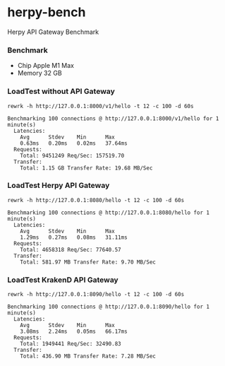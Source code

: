 # herpy-bench

Herpy API Gateway Benchmark

### Benchmark

- Chip Apple M1 Max
- Memory 32 GB

### LoadTest without API Gateway

```shell
rewrk -h http://127.0.0.1:8000/v1/hello -t 12 -c 100 -d 60s

Benchmarking 100 connections @ http://127.0.0.1:8000/v1/hello for 1 minute(s)
  Latencies:
    Avg      Stdev    Min      Max
    0.63ms   0.20ms   0.02ms   37.64ms
  Requests:
    Total: 9451249 Req/Sec: 157519.70
  Transfer:
    Total: 1.15 GB Transfer Rate: 19.68 MB/Sec
```

### LoadTest Herpy API Gateway

```shell
rewrk -h http://127.0.0.1:8080/hello -t 12 -c 100 -d 60s

Benchmarking 100 connections @ http://127.0.0.1:8080/hello for 1 minute(s)
  Latencies:
    Avg      Stdev    Min      Max
    1.29ms   0.27ms   0.08ms   31.11ms
  Requests:
    Total: 4658318 Req/Sec: 77640.57
  Transfer:
    Total: 581.97 MB Transfer Rate: 9.70 MB/Sec
```

### LoadTest KrakenD API Gateway

```shell
rewrk -h http://127.0.0.1:8090/hello -t 12 -c 100 -d 60s

Benchmarking 100 connections @ http://127.0.0.1:8090/hello for 1 minute(s)
  Latencies:
    Avg      Stdev    Min      Max
    3.08ms   2.24ms   0.05ms   66.17ms
  Requests:
    Total: 1949441 Req/Sec: 32490.83
  Transfer:
    Total: 436.90 MB Transfer Rate: 7.28 MB/Sec
```